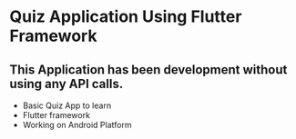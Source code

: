 # Quiz Application Using Flutter Framework

## This Application has been development without using any API calls.

- Basic Quiz App to learn
- Flutter framework
- Working on Android Platform
